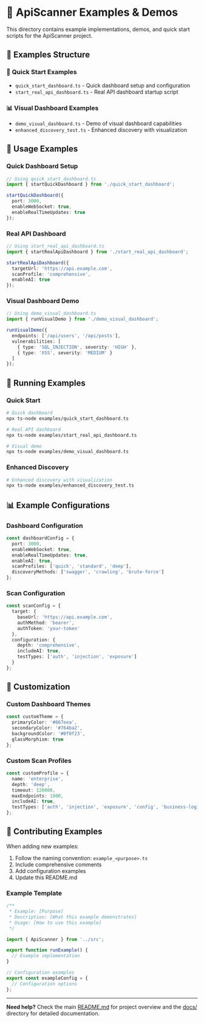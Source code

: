 # 🎯 ApiScanner Examples & Demos

This directory contains example implementations, demos, and quick start scripts for the ApiScanner project.

## 📁 Examples Structure

### 🚀 **Quick Start Examples**
- `quick_start_dashboard.ts` - Quick dashboard setup and configuration
- `start_real_api_dashboard.ts` - Real API dashboard startup script

### 📊 **Visual Dashboard Examples**
- `demo_visual_dashboard.ts` - Demo of visual dashboard capabilities
- `enhanced_discovery_test.ts` - Enhanced discovery with visualization

## 🎯 Usage Examples

### Quick Dashboard Setup
```typescript
// Using quick_start_dashboard.ts
import { startQuickDashboard } from './quick_start_dashboard';

startQuickDashboard({
  port: 3000,
  enableWebSocket: true,
  enableRealTimeUpdates: true
});
```

### Real API Dashboard
```typescript
// Using start_real_api_dashboard.ts
import { startRealApiDashboard } from './start_real_api_dashboard';

startRealApiDashboard({
  targetUrl: 'https://api.example.com',
  scanProfile: 'comprehensive',
  enableAI: true
});
```

### Visual Dashboard Demo
```typescript
// Using demo_visual_dashboard.ts
import { runVisualDemo } from './demo_visual_dashboard';

runVisualDemo({
  endpoints: ['/api/users', '/api/posts'],
  vulnerabilities: [
    { type: 'SQL_INJECTION', severity: 'HIGH' },
    { type: 'XSS', severity: 'MEDIUM' }
  ]
});
```

## 🔧 Running Examples

### Quick Start
```bash
# Quick dashboard
npx ts-node examples/quick_start_dashboard.ts

# Real API dashboard
npx ts-node examples/start_real_api_dashboard.ts

# Visual demo
npx ts-node examples/demo_visual_dashboard.ts
```

### Enhanced Discovery
```bash
# Enhanced discovery with visualization
npx ts-node examples/enhanced_discovery_test.ts
```

## 📊 Example Configurations

### Dashboard Configuration
```typescript
const dashboardConfig = {
  port: 3000,
  enableWebSocket: true,
  enableRealTimeUpdates: true,
  enableAI: true,
  scanProfiles: ['quick', 'standard', 'deep'],
  discoveryMethods: ['swagger', 'crawling', 'brute-force']
};
```

### Scan Configuration
```typescript
const scanConfig = {
  target: {
    baseUrl: 'https://api.example.com',
    authMethod: 'bearer',
    authToken: 'your-token'
  },
  configuration: {
    depth: 'comprehensive',
    includeAI: true,
    testTypes: ['auth', 'injection', 'exposure']
  }
};
```

## 🎨 Customization

### Custom Dashboard Themes
```typescript
const customTheme = {
  primaryColor: '#667eea',
  secondaryColor: '#764ba2',
  backgroundColor: '#0f0f23',
  glassMorphism: true
};
```

### Custom Scan Profiles
```typescript
const customProfile = {
  name: 'enterprise',
  depth: 'deep',
  timeout: 120000,
  maxEndpoints: 1000,
  includeAI: true,
  testTypes: ['auth', 'injection', 'exposure', 'config', 'business-logic']
};
```

## 📝 Contributing Examples

When adding new examples:
1. Follow the naming convention: `example_<purpose>.ts`
2. Include comprehensive comments
3. Add configuration examples
4. Update this README.md

### Example Template
```typescript
/**
 * Example: [Purpose]
 * Description: [What this example demonstrates]
 * Usage: [How to use this example]
 */

import { ApiScanner } from '../src';

export function runExample() {
  // Example implementation
}

// Configuration examples
export const exampleConfig = {
  // Configuration options
};
```

---

**Need help?** Check the main [README.md](../README.md) for project overview and the [docs/](../docs/) directory for detailed documentation. 